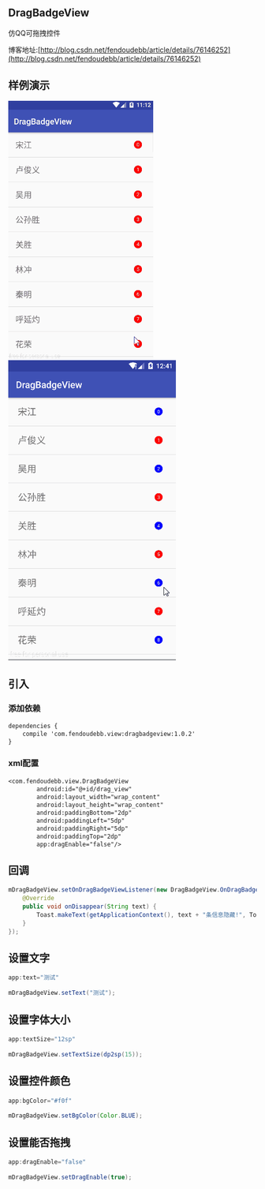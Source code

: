 ## DragBadgeView
仿QQ可拖拽控件  

博客地址:[http://blog.csdn.net/fendoudebb/article/details/76146252](http://blog.csdn.net/fendoudebb/article/details/76146252)
## 样例演示
![](pic/sample.gif)
![](pic/sample2.gif)
## 引入
### 添加依赖
```
dependencies {
	compile 'com.fendoudebb.view:dragbadgeview:1.0.2'
}
``` 
### xml配置
```
<com.fendoudebb.view.DragBadgeView
        android:id="@+id/drag_view"
        android:layout_width="wrap_content"
        android:layout_height="wrap_content"
        android:paddingBottom="2dp"
        android:paddingLeft="5dp"
        android:paddingRight="5dp"
        android:paddingTop="2dp"
        app:dragEnable="false"/>
```
## 回调
```java
mDragBadgeView.setOnDragBadgeViewListener(new DragBadgeView.OnDragBadgeViewListener() {
    @Override
    public void onDisappear(String text) {
        Toast.makeText(getApplicationContext(), text + "条信息隐藏!", Toast.LENGTH_SHORT).show();
    }
});
```
## 设置文字
```java
app:text="测试"
```
```java
mDragBadgeView.setText("测试");
```
## 设置字体大小
```java
app:textSize="12sp"
```
```java
mDragBadgeView.setTextSize(dp2sp(15));
```
## 设置控件颜色
```java
app:bgColor="#f0f"
```
```java
mDragBadgeView.setBgColor(Color.BLUE);
```
## 设置能否拖拽
```java
app:dragEnable="false"
```
```java
mDragBadgeView.setDragEnable(true);
```
